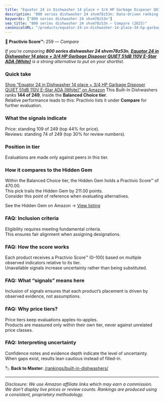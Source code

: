 ```yaml
---
title: "Equator 24 in Dishwasher 14 place + 3/4 HP Garbage Disposer QUIET 51dB 110V E-Star ADA (White)"
description: "800 series dishwasher 24 shvm78z53n: Data-driven ranking using the Practivio Score™. Positioned by quality, value, demand, findability, momentum."
keywords: ["800 series dishwasher 24 shvm78z53n"]
seo_title: "800 series dishwasher 24 shvm78z53n — Compare (2025)"
canonicalURL: "/products/equator-24-in-dishwasher-14-place-34-hp-garbage-disposer-quiet-51db-110v-e-star-ada-white-B0DCC8WXR2/"
---
```


**🛒 Practivio Score™:** 259 — _Compare_


*If you're comparing **800 series dishwasher 24 shvm78z53n**, **[Equator 24 in Dishwasher 14 place + 3/4 HP Garbage Disposer QUIET 51dB 110V E-Star ADA (White)](https://www.amazon.com/dp/B0DCC8WXR2?tag=practivio-20)** is a strong alternative to put on your shortlist.*
### Quick take
[Shop “Equator 24 in Dishwasher 14 place + 3/4 HP Garbage Disposer QUIET 51dB 110V E-Star ADA (White)” on Amazon](https://www.amazon.com/dp/B0DCC8WXR2?tag=practivio-20)
This Built-In Dishwashers ranks **144 of 249**, inside the **Balanced Choice tier**.  
Relative performance leads to this: Practivio lists it under **Compare** for further evaluation.

### What the signals indicate
Price: standing 109 of 249 (top 44% for price).  
Reviews: standing 74 of 249 (top 30% for review numbers).  

### Position in tier
Evaluations are made only against peers in this tier.

### How it compares to the Hidden Gem
Within the Balanced Choice tier, the Hidden Gem holds a Practivio Score™ of 470.00.  
This pick trails the Hidden Gem by 211.00 points.  
Consider this point of reference when evaluating alternatives.  

See the Hidden Gem on Amazon → [View listing](https://www.amazon.com/dp/B01MQGDIAR?tag=practivio-20)

### FAQ: Inclusion criteria
Eligibility requires meeting fundamental criteria.  
This ensures fair alignment when assigning designations.

### FAQ: How the score works
Each product receives a Practivio Score™ (0–100) based on multiple observed indicators relative to its tier.  
Unavailable signals increase uncertainty rather than being substituted.

### FAQ: What “signals” means here
Inclusion of signals ensures that each product’s placement is driven by observed evidence, not assumptions.

### FAQ: Why price tiers?
Price tiers keep evaluations apples-to-apples.  
Products are measured only within their own tier, never against unrelated price classes.

### FAQ: Interpreting uncertainty
Confidence notes and evidence depth indicate the level of uncertainty.  
When gaps exist, results lean cautious instead of filled-in.

<!-- Missing template for Compare/CompareWithinPriceClass -->


🏷️ **Back to Master:** [/rankings/built-in-dishwashers/](/rankings/built-in-dishwashers/)

---
_Disclosure: We use Amazon affiliate links which may earn a commission. We don’t display live prices or review counts. Rankings are produced using a consistent, proprietary methodology._
